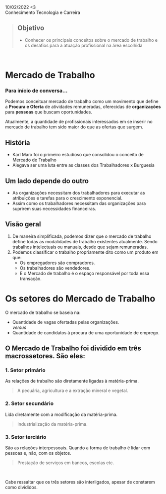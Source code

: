 10/02/2022 <3 <br>
Conhecimento Tecnologia e Carreira

>## Objetivo
>- Conhecer os principais conceitos sobre o mercado de trabalho e os desafios para a atuação profissional na área escolhida
<br>

# Mercado de Trabalho

### Para início de conversa...
Podemos conceituar mercado de trabalho como um movimento que define a **Procura e Oferta** de atividades remuneradas, oferecidas de **organizações** para **pessoas** que buscam oportunidades.

Atualmente, a quantidade de profissionais interessados em se inserir no mercado de trabalho tem sido maior do que as ofertas que surgem.

## História
- Karl Marx foi o primeiro estudioso que consolidou o conceito de Mercado de Trabalho
- Alegava ser uma luta entre as classes dos Trabalhadores x Burguesia



## Um lado depende do outro
- As organizações necessitam dos trabalhadores para executar as atribuições e tarefas para o crescimento exponencial.
- Assim como os trabalhadores necessitam das organizações para suprirem suas necessidades financeiras.

## Visão geral
1. De maneira simplificada, podemos dizer que o mercado de trabalho define todas as modalidades de trabalho existentes atualmente. Sendo trabalhos intelectuais ou manuais, desde que sejam remuneradas.
2. Podemos classificar o trabalho propriamente dito como um produto em que:
    - Os empregadores são compradores.
    - Os trabalhadores são vendedores.
    - E o Mercado de trabalho é o espaço responsável por toda essa transação.

# Os setores do Mercado de Trabalho
O mercado de trabalho se baseia na:
- Quantidade de vagas ofertadas pelas organizações. <br>
_versus_
- Quantidade de candidatos à procura de uma oportunidade de emprego.

## O Mercado de Trabalho foi dividido em três macrossetores. São eles:

### 1. Setor primário
As relações de trabalho são diretamente ligadas à matéria-prima.
> A pecuária, agricultura e a extração mineral e vegetal.

### 2. Setor secundário
Lida diretamente com a modificação da matéria-prima.
> Industrialização da matéria-prima.

### 3. Setor terciário
São as relações interpessoais. Quando a forma de trabalho é lidar com pessoas e, não, com os objetos.
> Prestação de serviços em bancos, escolas etc.
<br>

Cabe ressaltar que os três setores são interligados, apesar de constarem como divididos.








